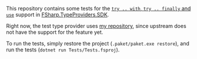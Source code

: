 This repository contains some tests for the [`try .. with`, `try .. finally` and `use`](https://github.com/fsprojects/FSharp.TypeProviders.SDK/pull/242)
support in [FSharp.TypeProviders.SDK](https://github.com/fsprojects/FSharp.TypeProviders.SDK).

Right now, the test type provider uses [my repository](https://github.com/6A/FSharp.TypeProviders.SDK),
since upstream does not have the support for the feature yet.

To run the tests, simply restore the project (`.paket/paket.exe restore`), and run the tests
(`dotnet run Tests/Tests.fsproj`).
